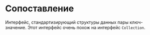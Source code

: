 # Сопоставление
Интерфейс, стандартизирующий структуры данных пары ключ-значение. Этот интерфейс очень похож на интерфейс `Collection`.
